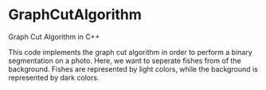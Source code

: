 # GraphCutAlgorithm
Graph Cut Algorithm in C++

This code implements the graph cut algorithm in order to perform a binary segmentation on a photo. Here, we want to seperate fishes from of the background. Fishes are represented by light colors, while the background is represented by dark colors.

